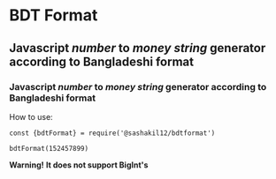 # **BDT Format**
## **Javascript _number_ to _money string_ generator according to Bangladeshi format**


### **Javascript _number_ to _money string_ generator according to Bangladeshi format**

How to use:

```
const {bdtFormat} = require('@sashakil12/bdtformat')

bdtFormat(152457899)
```

**Warning!**
**It does not support BigInt's**


